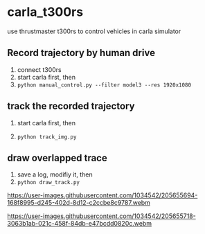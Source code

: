 # carla_t300rs
use thrustmaster t300rs to control vehicles in carla simulator


## Record trajectory by human drive
1. connect t300rs
2. start carla first, then
3. ``` python manual_control.py --filter model3 --res 1920x1080 ```

## track the recorded trajectory
1. start carla first, then

2. ``` python track_img.py ```

## draw overlapped trace
1. save a log, modifiy it, then
2. ``` python draw_track.py ```

https://user-images.githubusercontent.com/1034542/205655694-168f8995-d245-402d-8d12-c2ccbe8c9787.webm

https://user-images.githubusercontent.com/1034542/205655718-3063b1ab-021c-458f-84db-e47bcdd0820c.webm
